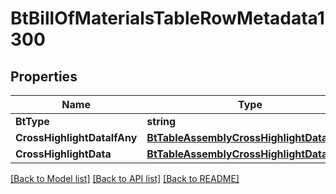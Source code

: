 # BtBillOfMaterialsTableRowMetadata1300

## Properties

Name | Type | Description | Notes
------------ | ------------- | ------------- | -------------
**BtType** | **string** |  | [optional] 
**CrossHighlightDataIfAny** | [**BtTableAssemblyCrossHighlightData2675**](BTTableAssemblyCrossHighlightData-2675.md) |  | [optional] 
**CrossHighlightData** | [**BtTableAssemblyCrossHighlightData2675**](BTTableAssemblyCrossHighlightData-2675.md) |  | [optional] 

[[Back to Model list]](../README.md#documentation-for-models) [[Back to API list]](../README.md#documentation-for-api-endpoints) [[Back to README]](../README.md)


